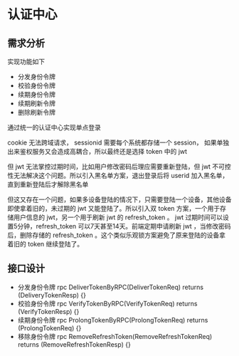 # 认证中心

## 需求分析

实现功能如下

- 分发身份令牌
- 校验身份令牌
- 续期身份令牌
- 续期刷新令牌
- 删除刷新令牌

通过统一的认证中心实现单点登录

cookie 无法跨域请求， sessionid 需要每个系统都存储一个 session， 如果单独出来鉴权服务又会造成高耦合，所以最终还是选择 token 中的 jwt

但 jwt 无法掌控过期时间，比如用户修改密码后理应需要重新登陆，但 jwt 不可控性无法解决这个问题。所以引入黑名单方案，退出登录后将 userid 加入黑名单，直到重新登陆后才解除黑名单

但这又存在一个问题，如果多设备登陆的情况下，只需要登陆一个设备，其他设备即使拿着旧的，未过期的 jwt 又能登陆了。所以引入双 token 方案，一个用于存储用户信息的 jwt，另一个用于刷新 jwt 的 refresh_token 。 jwt 过期时间可以设置5分钟，refresh_token 可以7天甚至14天。前端定期申请刷新 jwt ，当修改密码后，删除存储的 refresh_token 。这个类似乐观锁方案避免了原来登陆的设备拿着旧的 token 继续登陆了。

## 接口设计

- 分发身份令牌    rpc DeliverTokenByRPC(DeliverTokenReq) returns (DeliveryTokenResp) {}
- 校验身份令牌    rpc VerifyTokenByRPC(VerifyTokenReq) returns (VerifyTokenResp) {}
- 续期身份令牌    rpc ProlongTokenByRPC(ProlongTokenReq) returns (ProlongTokenReq) {}
- 移除身份令牌    rpc RemoveRefreshToken(RemoveRefreshTokenReq) returns (RemoveRefreshTokenResp) {}

